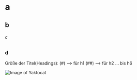 # a
## b
###### c
### d


Größe der Titel(Headings):
(#) --> für h1
(##) --> für h2
... bis h6



![Image of Yaktocat](https://octodex.github.com/images/yaktocat.png)
